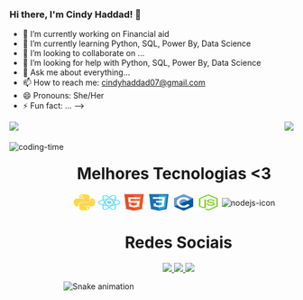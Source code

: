 ### Hi there, I'm Cindy Haddad! 👋

- 🔭 I’m currently working on Financial aid
- 🌱 I’m currently learning Python, SQL, Power By, Data Science
- 👯 I’m looking to collaborate on ...
- 🤔 I’m looking for help with Python, SQL, Power By, Data Science
- 💬 Ask me about everything...
- 📫 How to reach me: cindyhaddad07@gmail.com
- 😄 Pronouns: She/Her
- ⚡ Fun fact: ...
-->
<div>
  
  <img  height="180em" src="https://github-readme-stats.vercel.app/api?username=CindyHaddad&show_icons=true&theme=merko&include_all_commits=true&count_private=true"/>
  <img align="right" height="180em" src="https://github-readme-stats.vercel.app/api/top-langs/?username=CindyHaddad&layout=compact&langs_count=16&theme=merko"/>
</div>

<div  align="center"> 
  <div style="display: inline_block"><br>
    <img align="left" height="250" alt="coding-time" src="code.gif">
    <h1 align="center">Melhores Tecnologias <3</h1>
    <img align="center" height="30" width="40" alt="js-icon"  src="https://raw.githubusercontent.com/devicons/devicon/master/icons/python/python-plain.svg">
    <img align="center" height="30" width="40" alt="react-icon" src="https://raw.githubusercontent.com/devicons/devicon/master/icons/react/react-original.svg">
    <img align="center" height="30" width="40" alt="html-icon" src="https://raw.githubusercontent.com/devicons/devicon/master/icons/html5/html5-original.svg">
    <img align="center" height="30" width="40" alt="css-icon" src="https://raw.githubusercontent.com/devicons/devicon/master/icons/css3/css3-original.svg">
    <img align="center" height="30" width="40" alt="c-icon" src="https://raw.githubusercontent.com/devicons/devicon/master/icons/c/c-original.svg">
    <img align="center" height="30" width="40" alt="nodejs-icon" src="https://raw.githubusercontent.com/devicons/devicon/master/icons/nodejs/nodejs-original.svg">
    <img align="center" height="30" width="40" alt="nodejs-icon" src="https://raw.githubusercontent.com/jmnote/z-icons/master/svg/cpp.svg">
   </div>

   <h1 align="center">Redes Sociais</h1>
    <a href = "mailto: cindyhaddad@gmail.com">
      <img width="30" src="gmail.svg">
    </a>
    <a href = "https://www.linkedin.com/in/cindy-haddad07/">
      <img width="25" src="linkedin.svg">
    </a>
    <a href = "https://www.instagram.com/haddad.solucoes/">
      <img width="25" src="instagram.png">
    </a>
</div>
  
![Snake animation](https://github.com/CindyHaddad/CindyHaddad/blob/output/github-contribution-grid-snake.svg)
